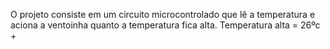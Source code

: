 O projeto consiste em um circuito microcontrolado que lê a temperatura e aciona a ventoinha quanto a temperatura fica alta. Temperatura alta = 26ºc + 
